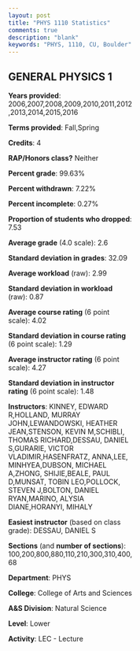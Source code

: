 ```yaml
---
layout: post
title: "PHYS 1110 Statistics"
comments: true
description: "blank"
keywords: "PHYS, 1110, CU, Boulder"
--- 
```

<head>
<script src="https://ajax.googleapis.com/ajax/libs/jquery/2.1.3/jquery.min.js"></script>
<script src="https://dl.dropboxusercontent.com/s/pc42nxpaw1ea4o9/highcharts.js?dl=0"></script>
<!-- <script src="../assets/js/highcharts.js"></script> -->
<style type="text/css">@font-face {
	font-family: "Bebas Neue";
	src: url(https://www.filehosting.org/file/details/544349/BebasNeue%20Regular.otf) format("opentype");
	}
	h1.Bebas { 
		font-family: "Bebas Neue", Verdana, Tahoma;
	}
</style>
</head>
<body>
	<div id="container" style="float: right; width: 45%; height: 88%; margin-left: 2.5%; margin-right: 2.5%;"></div>
	<script language="JavaScript">
		$(document).ready(function() {
		var chart = {type: 'column'};
		var title = {text: 'Grade Distribution'};
		var xAxis = {categories: ['A','B','C','D','F'],crosshair: true};
		var yAxis = {min: 0,title: {text: 'Percentage'}};
		var tooltip = {headerFormat: '<center><b><span style="font-size:20px">{point.key}</span></b></center>',
		               pointFormat: '<td style="padding:0"><b>{point.y:.1f}%</b></td>',
		               footerFormat: '</table>',shared: true,useHTML: true};
		var plotOptions = {column: {pointPadding: 0.0,borderWidth: 0}};  
		var credits = {enabled: false};var series= [{name: 'Percent',data: [20.58,32.57,34.96,7.16,4.73,]}];
		var json = {};
		json.chart = chart;
		json.title = title;
		json.tooltip = tooltip;
		json.xAxis = xAxis;
		json.yAxis = yAxis;  
		json.series = series;
		json.plotOptions = plotOptions;  
		json.credits = credits;
		$('#container').highcharts(json);
	});
	</script>
</body>
			   
## GENERAL PHYSICS 1

**Years provided**: 2006,2007,2008,2009,2010,2011,2012,2013,2014,2015,2016

**Terms provided**: Fall,Spring

**Credits**: 4

**RAP/Honors class?** Neither

**Percent grade**: 99.63%

**Percent withdrawn**: 7.22%

**Percent incomplete**: 0.27%

**Proportion of students who dropped**: 7.53

**Average grade** (4.0 scale): 2.6

**Standard deviation in grades**: 32.09

**Average workload** (raw): 2.99

**Standard deviation in workload** (raw): 0.87

**Average course rating** (6 point scale): 4.02

**Standard deviation in course rating** (6 point scale): 1.29

**Average instructor rating** (6 point scale): 4.27

**Standard deviation in instructor rating** (6 point scale): 1.48

**Instructors**: KINNEY, EDWARD R,HOLLAND, MURRAY JOHN,LEWANDOWSKI, HEATHER JEAN,STENSON, KEVIN M,SCHIBLI, THOMAS RICHARD,DESSAU, DANIEL S,GURARIE, VICTOR VLADIMIR,HASENFRATZ, ANNA,LEE, MINHYEA,DUBSON, MICHAEL A,ZHONG, SHIJIE,BEALE, PAUL D,MUNSAT, TOBIN LEO,POLLOCK, STEVEN J,BOLTON, DANIEL RYAN,MARINO, ALYSIA DIANE,HORANYI, MIHALY

**Easiest instructor** (based on class grade): DESSAU, DANIEL S

**Sections** (and **number of sections**): 100,200,800,880,110,210,300,310,400, 68

**Department**: PHYS

**College**: College of Arts and Sciences

**A&S Division**: Natural Science

**Level**: Lower

**Activity**: LEC - Lecture